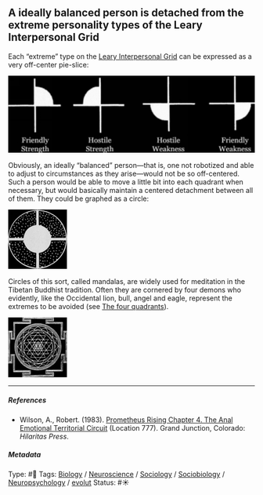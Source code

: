 ## A ideally balanced person is detached from the extreme personality types of the Leary Interpersonal Grid

Each “extreme” type on the [Leary Interpersonal Grid](Leary%20Interpersonal%20Grid.md) can be expressed as a very off-center pie-slice:

![380](%E2%9A%99%EF%B8%8F%20Tools/%F0%9F%93%B8%20Images/D8C278E0-5F1D-42DE-9FF5-8A812DEF02CE.jpeg)

Obviously, an ideally “balanced” person—that is, one not robotized and able to adjust to circumstances as they arise—would not be so off-centered. Such a person would be able to move a little bit into each quadrant when necessary, but would basically maintain a centered detachment between all of them. They could be graphed as a circle:

![120](5BCFAEC3-5887-42A6-A705-B6D365152DDA.jpeg)

Circles of this sort, called mandalas, are widely used for meditation in the Tibetan Buddhist tradition. Often they are cornered by four demons who evidently, like the Occidental lion, bull, angel and eagle, represent the extremes to be avoided (see [The four quadrants](The%20four%20quadrants.md)).

![120](7AECE93F-6677-4F25-A5E0-CEBE171A9284.jpeg)

---

##### References

* Wilson, A., Robert. (1983). [Prometheus Rising Chapter 4. The Anal Emotional Territorial Circuit](Prometheus%20Rising%20Chapter%204.%20The%20Anal%20Emotional%20Territorial%20Circuit.md) (Location 777). Grand Junction, Colorado: *Hilaritas Press*.

##### Metadata

Type: #🔴 
Tags: [Biology]() / [Neuroscience](Neuroscience.md) / [Sociology](Sociology.md) / [Sociobiology]() / [Neuropsychology](Neuropsychology.md) / [evolut]()
Status: #☀️ 
